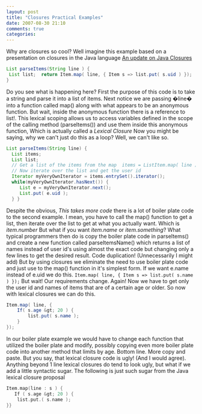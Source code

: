 ```yaml
---
layout: post
title: "Closures Practical Examples"
date: 2007-08-30 21:10
comments: true
categories: 
---
```


Why are closures so cool? Well imagine this example based on a presentation on
closures in the Java language
[An update on Java Closures](http://www.parleys.com/display/PARLEYS/An%20update%20on%20Java%20Closures)
<!-- more -->
``` java
List parseItems(String line ) {
 List list;  return Item.map( line, { Item s => list.put( s.uid ) });
}
```
Do you see what is happening here? First the purpose of this code is to take a
string and parse it into a list of items. Next notice we are passing �line�
into a function called map() along with what appears to be an anonymous
function. But wait, inside the anonymous function there is a reference to
list!. This lexical scoping allows us to access variables defined in the
scope of the calling method (parseItems()) and use them inside this anonymous
function, Which is actually called a *Lexical Closure* Now you might be saying,
why we can't just do this as a loop? Well, we can't like so.
``` java
List parseItems(String line) {  
  List items;  
  List list;
  // Get a list of the items from the map  items = ListItem.map( line );
  // Now iterate over the list and get the user id  
  Iterator myVeryOwnIterator = items.entrySet().iterator();  
  while(myVeryOwnIterator.hasNext()) {     
     List e = myVeryOwnIterator.next();
     List.put( e.uid );
  } }
```
Despite the obvious, *This takes more code* there is a lot of boiler plate code
to the second example. I mean, you have to call the map() function to get a
list, then iterate over the list to get at what you actually want. Which is
*item.number* But what if you want *item.name* or *item.something*? What
typical programmers then do is copy the boiler plate code in parseItems() and
create a new function called parseItemsName() which returns a list of names
instead of user id's using almost the exact code but changing only a few lines
to get the desired result. Code duplication! (Unnecessarily I might add) But
by using closures we eliminate the need to use boiler plate code and just use
to the map() function in it's simplest form. If we want e.name instead of e.uid
we do this. `Item.map( line, { Item s => list.put( s.name ) });` But wait! Our
requirements change. Again! Now we have to get only the user id and names of
items that are of a certain age or older. So now with lexical closures we can
do this.
``` java
Item.map( line, {
    If( s.age &gt; 20 ) {
        list.put( s.name );
    }
});
```
In our boiler plate example we would have to change each function that utilized
the boiler plate and modify, possibly copying even more boiler plate code into
another method that limits by age. Bottom line. More copy and paste. But you
say, that lexical closure code is ugly! (And I would agree). Anything beyond
1 line lexical closures do tend to look ugly, but what if we add a little
syntactic sugar. The following is just such sugar from the Java lexical closure
proposal
``` cpp
Item.map(line : s ) {
   If ( s.age &gt; 20 ) {
    list.put.( s.name );
}}
```
